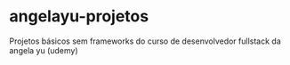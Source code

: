 # angelayu-projetos
Projetos básicos sem frameworks do curso de desenvolvedor fullstack da angela yu (udemy)
